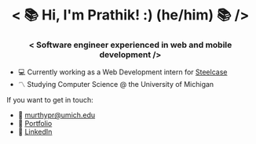 <h1 align="center"> < 📚 Hi, I'm Prathik! :) (he/him) 📚 /> </h1> 
  
<h3 align="center">< Software engineer experienced in web and mobile development /></h3>

* 💻 Currently working as a Web Development intern for [Steelcase](https://www.steelcase.com/) 
* 〽️ Studying Computer Science @ the University of Michigan

If you want to get in touch:

- 📧 murthypr@umich.edu
- 📁 [Portfolio](https://prathikm.dev)
- 💼 [LinkedIn](https://www.linkedin.com/in/prathik-murthy-a82b5b67/)

<!---
prathikmurthy/prathikmurthy is a ✨ special ✨ repository because its `README.md` (this file) appears on your GitHub profile.
You can click the Preview link to take a look at your changes.
--->
